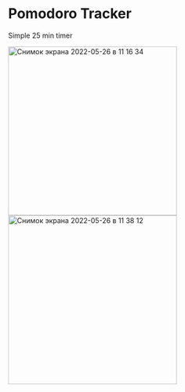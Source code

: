 # Pomodoro Tracker

Simple 25 min timer

<img width="344" alt="Снимок экрана 2022-05-26 в 11 16 34" src="https://user-images.githubusercontent.com/96373604/170467638-07932402-d568-46dd-97c0-027051fec1b4.png">
<img width="344" alt="Снимок экрана 2022-05-26 в 11 38 12" src="https://user-images.githubusercontent.com/96373604/170467642-0a10033b-8fce-4d1c-9b14-a2ffbee1b48b.png">
